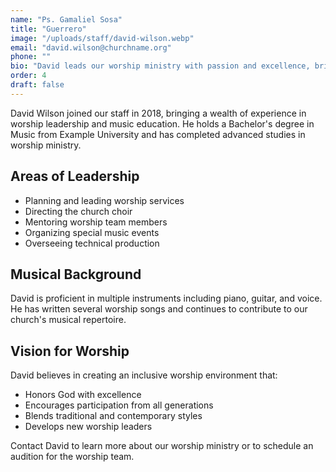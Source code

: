 ```yaml
---
name: "Ps. Gamaliel Sosa"
title: "Guerrero"
image: "/uploads/staff/david-wilson.webp"
email: "david.wilson@churchname.org"
phone: ""
bio: "David leads our worship ministry with passion and excellence, bringing over 15 years of experience in church music."
order: 4
draft: false
---
```


David Wilson joined our staff in 2018, bringing a wealth of experience in worship leadership and music education. He holds a Bachelor's degree in Music from Example University and has completed advanced studies in worship ministry.

## Areas of Leadership

- Planning and leading worship services
- Directing the church choir
- Mentoring worship team members
- Organizing special music events
- Overseeing technical production

## Musical Background

David is proficient in multiple instruments including piano, guitar, and voice. He has written several worship songs and continues to contribute to our church's musical repertoire.

## Vision for Worship

David believes in creating an inclusive worship environment that:
- Honors God with excellence
- Encourages participation from all generations
- Blends traditional and contemporary styles
- Develops new worship leaders

Contact David to learn more about our worship ministry or to schedule an audition for the worship team.